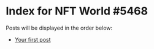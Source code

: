 # Index for NFT World #5468
Posts will be displayed in the order below:

- [Your first post](./001-first.md)

